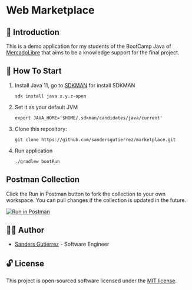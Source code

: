 # Web Marketplace

## :tea: Introduction

This is a demo application for my students of the BootCamp Java
of [MercadoLibre](https://www.linkedin.com/company/mercadolibre/) that aims to be a knowledge support for the final
project.

## :checkered_flag: How To Start

1. Install Java 11, go to [SDKMAN](https://sdkman.io/install) for install SDKMAN

   ```shell
   sdk install java x.y.z-open
   ```

2. Set it as your default JVM
   ```shell
   export JAVA_HOME='$HOME/.sdkman/candidates/java/current'
   ```
3. Clone this repository:
   ```shell
   git clone https://github.com/sandersgutierrez/marketplace.git
   ```
4. Run application
   ```shell
   ./gradlew bootRun
   ```

## Postman Collection

Click the Run in Postman button to fork the collection to your own workspace. You can pull changes if the collection is updated in the future.

[![Run in Postman](https://run.pstmn.io/button.svg)](https://app.getpostman.com/run-collection/1753652-09a91d9c-64d4-4cba-bc6b-60f29fc7cf72?action=collection%2Ffork&source=rip_markdown&collection-url=entityId%3D1753652-09a91d9c-64d4-4cba-bc6b-60f29fc7cf72%26entityType%3Dcollection%26workspaceId%3D346b9ec7-d831-45fe-bb28-fb5146452099#?env%5Bsupermarket_api-dev%5D=W3sia2V5IjoiQkFTRV9VUkwiLCJ2YWx1ZSI6IiIsImVuYWJsZWQiOnRydWUsInR5cGUiOiJhbnkiLCJzZXNzaW9uVmFsdWUiOiJodHRwOi8vbG9jYWxob3N0OjgwODAiLCJzZXNzaW9uSW5kZXgiOjB9XQ==)

## :man_technologist: Author

- [Sanders Gutiérrez](https://sandersgutierrez.github.io) - Software Engineer

## :unlock: License

This project is open-sourced software licensed under the [MIT license](LICENSE).
